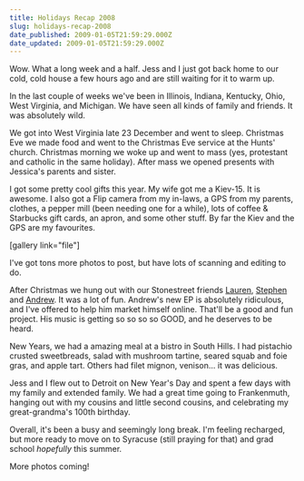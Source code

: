 ```yaml
---
title: Holidays Recap 2008
slug: holidays-recap-2008
date_published: 2009-01-05T21:59:29.000Z
date_updated: 2009-01-05T21:59:29.000Z
---
```


Wow. What a long week and a half. Jess and I just got back home to our cold, cold house a few hours ago and are still waiting for it to warm up.

In the last couple of weeks we've been in Illinois, Indiana, Kentucky, Ohio, West Virginia, and Michigan. We have seen all kinds of family and friends. It was absolutely wild.

We got into West Virginia late 23 December and went to sleep. Christmas Eve we made food and went to the Christmas Eve service at the Hunts' church. Christmas morning we woke up and went to mass (yes, protestant and catholic in the same holiday). After mass we opened presents with Jessica's parents and sister.

I got some pretty cool gifts this year. My wife got me a Kiev-15. It is awesome. I also got a Flip camera from my in-laws, a GPS from my parents, clothes, a pepper mill (been needing one for a while), lots of coffee & Starbucks gift cards, an apron, and some other stuff. By far the Kiev and the GPS are my favourites.

[gallery link="file"]

I've got tons more photos to post, but have lots of scanning and editing to do.

After Christmas we hung out with our Stonestreet friends [Lauren](http://laurensusanna.wordpress.com), [Stephen](http://stephenstonestreet.wordpress.com/) and [Andrew](http://www.myspace.com/andrewstonestreet). It was a lot of fun. Andrew's new EP is absolutely ridiculous, and I've offered to help him market himself online. That'll be a good and fun project. His music is getting so so so so GOOD, and he deserves to be heard.

New Years, we had a amazing meal at a bistro in South Hills. I had pistachio crusted sweetbreads, salad with mushroom tartine, seared squab and foie gras, and apple tart. Others had filet mignon, venison... it was delicious.

Jess and I flew out to Detroit on New Year's Day and spent a few days with my family and extended family. We had a great time going to Frankenmuth, hanging out with my cousins and little second cousins, and celebrating my great-grandma's 100th birthday.

Overall, it's been a busy and seemingly long break. I'm feeling recharged, but more ready to move on to Syracuse (still praying for that) and grad school *hopefully* this summer.

More photos coming!
